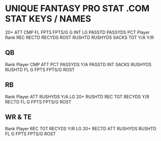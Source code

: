 # UNIQUE FANTASY PRO STAT .COM STAT KEYS / NAMES
20+
ATT
CMP
FL
FPTS
FPTS/G
G
INT
LG
PASSTD
PASSYDS
PCT
Player
Rank
REC
RECTD
RECYDS
ROST
RUSHTD
RUSHYDS
SACKS
TGT
Y/A
Y/R




## QB
Rank
Player
CMP
ATT
PCT
PASSYDS
Y/A
PASSTD
INT
SACKS
RUSHYDS
RUSHTD
FL
G
FPTS
FPTS/G
ROST


## RB
Rank
Player
ATT
RUSHYDS
Y/A
LG
20+
RUSHTD
REC
TGT
RECYDS
Y/R
RECTD
FL
G
FPTS
FPTS/G
ROST

## WR & TE
Rank
Player
REC
TGT
RECYDS
Y/R
LG
20+
RECTD
ATT
RUSHYDS
RUSHTD
FL
G
FPTS
FPTS/G
ROST
